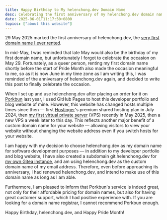 ```yaml
---
title: Happy Birthday to My helenchong.dev Domain Name
desc: Celebrating the first anniversary of my helenchong.dev domain name.
date: 2025-06-01T11:17:50+0800
topics: ["about this website"]
---
```

29 May 2025 marked the first anniversary of helenchong.dev, the [very first domain name I ever rented](2024-05-29-custom-domain-name-helenchong-dev.md).

In mid-May, I was reminded that late May would also be the birthday of my first domain name, but unfortunately I forgot to celebrate the occasion on May 29.  Fortunately, as a queer person, renting my first domain name shortly before the start of Pride Month also made the occasion meaningful to me, so as it is now June in my time zone as I am writing this, I was reminded of the anniversary of helenchong.dev again, and decided to write this post to finally celebrate the occasion.

When I set up and use helenchong.dev after placing an order for it on [Porkbun](https://porkbun.com/) last year, I used GitHub Pages to host this developer portfolio and blog website of mine. However, this website has changed hosts multiple times since then — first [Hostinger](https://www.hostinger.com/my)'s premium shared hosting plan in July 2024, then [my first virtual private server](2025-05-19-my-vps-arc-began.md) (VPS) recently in May 2025, then a new VPS a week later to this day. This reflects another major benefit of a custom domain name for your website — allowing visitors to view your website without changing the website address even if you switch hosts for your website.

I am happy with my decision to choose helenchong.dev as my domain name for software development purposes — in addition to my developer portfolio and blog website, I have also created a subdomain git.helenchong.dev for [my own Gitea instance](https://git.helenchong.dev/helenchong), and am using helenchong.dev as the custom domain name of my email address. Therefore, even before approaching its anniversary, I had renewed helenchong.dev, and intend to make use of this domain name as long as I am able.

Furthermore, I am pleased to inform that Porkbun's service is indeed great, not only for their affordable pricing for domain names, but also for having great customer support, which I had positive experience with. If you are looking for a domain name registrar, I cannot recommend Porkbun enough.

Happy Birthday, helenchong.dev, and Happy Pride Month!
